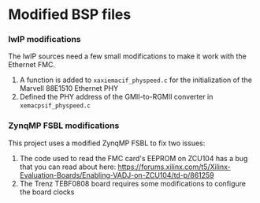 Modified BSP files
==================

### lwIP modifications

The lwIP sources need a few small modifications to make it work with the Ethernet FMC.

1. A function is added to `xaxiemacif_physpeed.c` for the initialization of the Marvell 88E1510 Ethernet PHY
2. Defined the PHY address of the GMII-to-RGMII converter in `xemacpsif_physpeed.c`

### ZynqMP FSBL modifications

This project uses a modified ZynqMP FSBL to fix two issues:

1. The code used to read the FMC card's EEPROM on ZCU104 has a bug that you can read about here:
https://forums.xilinx.com/t5/Xilinx-Evaluation-Boards/Enabling-VADJ-on-ZCU104/td-p/861259
2. The Trenz TEBF0808 board requires some modifications to configure the board clocks

